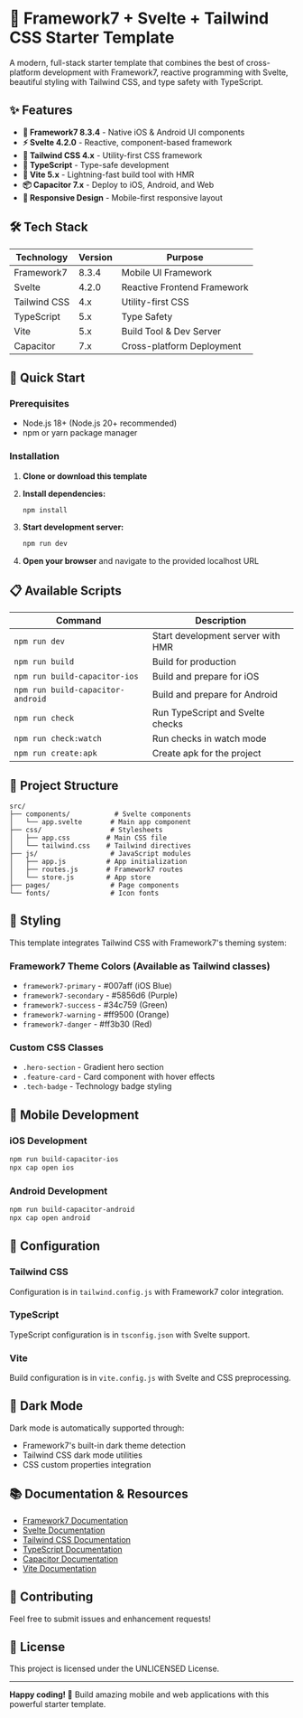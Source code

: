 # 🚀 Framework7 + Svelte + Tailwind CSS Starter Template

A modern, full-stack starter template that combines the best of cross-platform development with Framework7, reactive programming with Svelte, beautiful styling with Tailwind CSS, and type safety with TypeScript.

## ✨ Features

- **📱 Framework7 8.3.4** - Native iOS & Android UI components
- **⚡ Svelte 4.2.0** - Reactive, component-based framework
- **🎨 Tailwind CSS 4.x** - Utility-first CSS framework
- **🔧 TypeScript** - Type-safe development
- **🚄 Vite 5.x** - Lightning-fast build tool with HMR
- **📦 Capacitor 7.x** - Deploy to iOS, Android, and Web
- **📱 Responsive Design** - Mobile-first responsive layout

## 🛠️ Tech Stack

| Technology | Version | Purpose |
|------------|---------|---------|
| Framework7 | 8.3.4 | Mobile UI Framework |
| Svelte | 4.2.0 | Reactive Frontend Framework |
| Tailwind CSS | 4.x | Utility-first CSS |
| TypeScript | 5.x | Type Safety |
| Vite | 5.x | Build Tool & Dev Server |
| Capacitor | 7.x | Cross-platform Deployment |

## 🚀 Quick Start

### Prerequisites

- Node.js 18+ (Node.js 20+ recommended)
- npm or yarn package manager

### Installation

1. **Clone or download this template**
2. **Install dependencies:**
   ```bash
   npm install
   ```

3. **Start development server:**
   ```bash
   npm run dev
   ```

4. **Open your browser** and navigate to the provided localhost URL

## 📋 Available Scripts

| Command | Description |
|---------|-------------|
| `npm run dev` | Start development server with HMR |
| `npm run build` | Build for production |
| `npm run build-capacitor-ios` | Build and prepare for iOS |
| `npm run build-capacitor-android` | Build and prepare for Android |
| `npm run check` | Run TypeScript and Svelte checks |
| `npm run check:watch` | Run checks in watch mode |
| `npm run create:apk`  | Create apk for the project|

## 📁 Project Structure

```
src/
├── components/           # Svelte components
│   └── app.svelte       # Main app component
├── css/                 # Stylesheets
│   ├── app.css         # Main CSS file
│   └── tailwind.css    # Tailwind directives
├── js/                  # JavaScript modules
│   ├── app.js          # App initialization
│   ├── routes.js       # Framework7 routes
│   └── store.js        # App store
├── pages/               # Page components
└── fonts/               # Icon fonts
```

## 🎨 Styling

This template integrates Tailwind CSS with Framework7's theming system:

### Framework7 Theme Colors (Available as Tailwind classes)
- `framework7-primary` - #007aff (iOS Blue)
- `framework7-secondary` - #5856d6 (Purple)
- `framework7-success` - #34c759 (Green)
- `framework7-warning` - #ff9500 (Orange)
- `framework7-danger` - #ff3b30 (Red)

### Custom CSS Classes
- `.hero-section` - Gradient hero section
- `.feature-card` - Card component with hover effects
- `.tech-badge` - Technology badge styling

## 📱 Mobile Development

### iOS Development
```bash
npm run build-capacitor-ios
npx cap open ios
```

### Android Development
```bash
npm run build-capacitor-android
npx cap open android
```

## 🔧 Configuration

### Tailwind CSS
Configuration is in `tailwind.config.js` with Framework7 color integration.

### TypeScript
TypeScript configuration is in `tsconfig.json` with Svelte support.

### Vite
Build configuration is in `vite.config.js` with Svelte and CSS preprocessing.

## 🌙 Dark Mode

Dark mode is automatically supported through:
- Framework7's built-in dark theme detection
- Tailwind CSS dark mode utilities
- CSS custom properties integration

## 📚 Documentation & Resources

- [Framework7 Documentation](https://framework7.io)
- [Svelte Documentation](https://svelte.dev)
- [Tailwind CSS Documentation](https://tailwindcss.com)
- [TypeScript Documentation](https://www.typescriptlang.org)
- [Capacitor Documentation](https://capacitorjs.com)
- [Vite Documentation](https://vitejs.dev)

## 🤝 Contributing

Feel free to submit issues and enhancement requests!

## 📄 License

This project is licensed under the UNLICENSED License.

---

**Happy coding! 🎉** Build amazing mobile and web applications with this powerful starter template.
